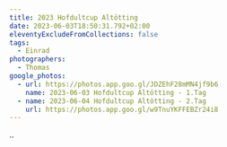 ```yaml
---
title: 2023 Hofdultcup Altötting
date: 2023-06-03T18:50:31.792+02:00
eleventyExcludeFromCollections: false
tags:
  - Einrad
photographers:
  - Thomas
google_photos:
  - url: https://photos.app.goo.gl/JDZEhF28mMN4jf9b6
    name: 2023-06-03 Hofdultcup Altötting - 1.Tag
  - name: 2023-06-04 Hofdultcup Altötting - 2.Tag
    url: https://photos.app.goo.gl/w9TnuYKFFEBZr24i8
---
```

..
